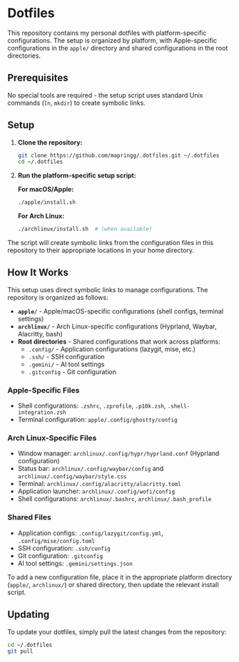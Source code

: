 # Dotfiles

This repository contains my personal dotfiles with platform-specific configurations. The setup is organized by platform, with Apple-specific configurations in the `apple/` directory and shared configurations in the root directories.

## Prerequisites

No special tools are required - the setup script uses standard Unix commands (`ln`, `mkdir`) to create symbolic links.

## Setup

1.  **Clone the repository:**

    ```bash
    git clone https://github.com/mapringg/.dotfiles.git ~/.dotfiles
    cd ~/.dotfiles
    ```

2.  **Run the platform-specific setup script:**

    **For macOS/Apple:**
    ```bash
    ./apple/install.sh
    ```

    **For Arch Linux:**
    ```bash
    ./archlinux/install.sh  # (when available)
    ```

The script will create symbolic links from the configuration files in this repository to their appropriate locations in your home directory.

## How It Works

This setup uses direct symbolic links to manage configurations. The repository is organized as follows:

- **`apple/`** - Apple/macOS-specific configurations (shell configs, terminal settings)
- **`archlinux/`** - Arch Linux-specific configurations (Hyprland, Waybar, Alacritty, bash)
- **Root directories** - Shared configurations that work across platforms:
  - `.config/` - Application configurations (lazygit, mise, etc.)
  - `.ssh/` - SSH configuration
  - `.gemini/` - AI tool settings
  - `.gitconfig` - Git configuration

### Apple-Specific Files
- Shell configurations: `.zshrc`, `.zprofile`, `.p10k.zsh`, `.shell-integration.zsh`
- Terminal configuration: `apple/.config/ghostty/config`

### Arch Linux-Specific Files
- Window manager: `archlinux/.config/hypr/hyprland.conf` (Hyprland configuration)
- Status bar: `archlinux/.config/waybar/config` and `archlinux/.config/waybar/style.css`
- Terminal: `archlinux/.config/alacritty/alacritty.toml`
- Application launcher: `archlinux/.config/wofi/config`
- Shell configurations: `archlinux/.bashrc`, `archlinux/.bash_profile`

### Shared Files
- Application configs: `.config/lazygit/config.yml`, `.config/mise/config.toml`
- SSH configuration: `.ssh/config`
- Git configuration: `.gitconfig`
- AI tool settings: `.gemini/settings.json`

To add a new configuration file, place it in the appropriate platform directory (`apple/`, `archlinux/`) or shared directory, then update the relevant install script.

## Updating

To update your dotfiles, simply pull the latest changes from the repository:

```bash
cd ~/.dotfiles
git pull
```
